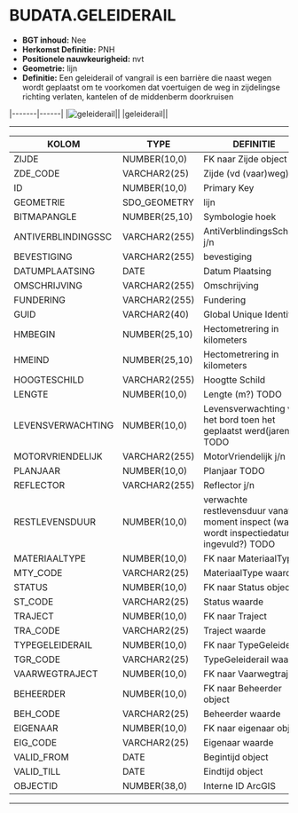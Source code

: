 ﻿# BUDATA.GELEIDERAIL


* __BGT inhoud:__ Nee
* __Herkomst Definitie:__ PNH
* __Positionele nauwkeurigheid:__ nvt
* __Geometrie:__ lijn
* __Definitie:__ Een geleiderail of vangrail is een barrière die naast wegen wordt geplaatst om te voorkomen dat voertuigen de weg in zijdelingse richting verlaten, kantelen of de middenberm doorkruisen

|-------|------|
|![geleiderail](objectbladen\6_Meubilair\geleiderail.png)||
|geleiderail||

***

|KOLOM                           	|TYPE          	|DEFINITIE|
|------                          	|----          	|-----    |
|ZIJDE                           	|NUMBER(10,0)  	|FK naar Zijde object|
|ZDE_CODE                        	|VARCHAR2(25)  	|Zijde (vd (vaar)weg)|
|ID                              	|NUMBER(10,0)  	|Primary Key|
|GEOMETRIE                       	|SDO_GEOMETRY  	|lijn|
|BITMAPANGLE                     	|NUMBER(25,10) 	|Symbologie hoek|
|ANTIVERBLINDINGSSC              	|VARCHAR2(255) 	|AntiVerblindingsScherm j/n|
|BEVESTIGING                     	|VARCHAR2(255) 	|bevestiging|
|DATUMPLAATSING                  	|DATE          	|Datum Plaatsing|
|OMSCHRIJVING                    	|VARCHAR2(255) 	|Omschrijving|
|FUNDERING                       	|VARCHAR2(255) 	|Fundering|
|GUID                            	|VARCHAR2(40)  	|Global Unique Identifier|
|HMBEGIN                         	|NUMBER(25,10) 	|Hectometrering in kilometers|
|HMEIND                          	|NUMBER(25,10) 	|Hectometrering in kilometers|
|HOOGTESCHILD                    	|VARCHAR2(255) 	|Hoogtte Schild|
|LENGTE                          	|NUMBER(10,0)  	|Lengte (m?) TODO|
|LEVENSVERWACHTING               	|NUMBER(10,0)  	|Levensverwachting van het bord toen het geplaatst werd(jaren) TODO|
|MOTORVRIENDELIJK                	|VARCHAR2(255) 	|MotorVriendelijk j/n|
|PLANJAAR                        	|NUMBER(10,0)  	|Planjaar TODO|
|REFLECTOR                       	|VARCHAR2(255) 	|Reflector j/n|
|RESTLEVENSDUUR                  	|NUMBER(10,0)  	|verwachte restlevensduur vanaf moment inspect (waar wordt inspectiedatum ingevuld?) TODO|
|MATERIAALTYPE                   	|NUMBER(10,0)  	|FK naar MateriaalType|
|MTY_CODE                        	|VARCHAR2(25)  	|MateriaalType waarde|
|STATUS                          	|NUMBER(10,0)  	|FK naar Status object|
|ST_CODE                         	|VARCHAR2(25)  	|Status waarde|
|TRAJECT                         	|NUMBER(10,0)  	|FK naar Traject|
|TRA_CODE                        	|VARCHAR2(25)  	|Traject waarde|
|TYPEGELEIDERAIL                 	|NUMBER(10,0)  	|FK naar TypeGeleiderail|
|TGR_CODE                        	|VARCHAR2(25)  	|TypeGeleiderail waarde|
|VAARWEGTRAJECT                  	|NUMBER(10,0)  	|FK naar Vaarwegtraject|
|BEHEERDER                       	|NUMBER(10,0)  	|FK naar Beheerder object|
|BEH_CODE                        	|VARCHAR2(25)  	|Beheerder waarde|
|EIGENAAR                        	|NUMBER(10,0)  	|FK naar eigenaar object|
|EIG_CODE                        	|VARCHAR2(25)  	|Eigenaar waarde|
|VALID_FROM                      	|DATE          	|Begintijd object|
|VALID_TILL                      	|DATE          	|Eindtijd object|
|OBJECTID                        	|NUMBER(38,0)   |Interne ID ArcGIS|

***
